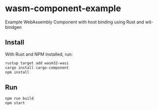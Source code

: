 # wasm-component-example
Example WebAssembly Component with host binding using Rust and wit-bindgen

## Install
With Rust and NPM installed, run:

```bash
rustup target add wasm32-wasi
cargo install cargo-component
npm install
```

## Run

```bash
npm run build
npm start
```
